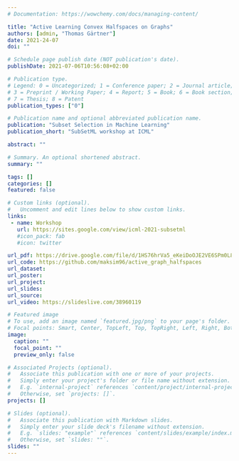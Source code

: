 ```yaml
---
# Documentation: https://wowchemy.com/docs/managing-content/

title: "Active Learning Convex Halfspaces on Graphs"
authors: [admin, "Thomas Gärtner"]
date: 2021-24-07
doi: ""

# Schedule page publish date (NOT publication's date).
publishDate: 2021-07-06T10:56:08+02:00

# Publication type.
# Legend: 0 = Uncategorized; 1 = Conference paper; 2 = Journal article;
# 3 = Preprint / Working Paper; 4 = Report; 5 = Book; 6 = Book section;
# 7 = Thesis; 8 = Patent
publication_types: ["0"]

# Publication name and optional abbreviated publication name.
publication: "Subset Selection in Machine Learning"
publication_short: "SubSetML workshop at ICML"

abstract: ""

# Summary. An optional shortened abstract.
summary: ""

tags: []
categories: []
featured: false

# Custom links (optional).
#   Uncomment and edit lines below to show custom links.
links:
 - name: Workshop
   url: https://sites.google.com/view/icml-2021-subsetml
   #icon_pack: fab
   #icon: twitter

url_pdf: https://drive.google.com/file/d/1HS76hrVa5_eKeiDoOJE2VE6SPm0L8-ze/view?usp=sharing
url_code: https://github.com/maksim96/active_graph_halfspaces
url_dataset:
url_poster:
url_project: 
url_slides:
url_source: 
url_video: https://slideslive.com/38960119

# Featured image
# To use, add an image named `featured.jpg/png` to your page's folder. 
# Focal points: Smart, Center, TopLeft, Top, TopRight, Left, Right, BottomLeft, Bottom, BottomRight.
image:
  caption: ""
  focal_point: ""
  preview_only: false

# Associated Projects (optional).
#   Associate this publication with one or more of your projects.
#   Simply enter your project's folder or file name without extension.
#   E.g. `internal-project` references `content/project/internal-project/index.md`.
#   Otherwise, set `projects: []`.
projects: []

# Slides (optional).
#   Associate this publication with Markdown slides.
#   Simply enter your slide deck's filename without extension.
#   E.g. `slides: "example"` references `content/slides/example/index.md`.
#   Otherwise, set `slides: ""`.
slides: ""
---
```

